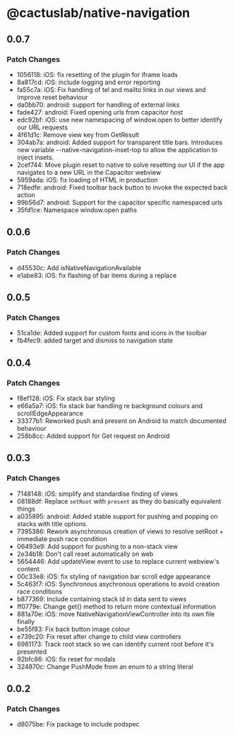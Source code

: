 # @cactuslab/native-navigation

## 0.0.7

### Patch Changes

- 1056118: iOS: fix resetting of the plugin for iframe loads
- 8a817cd: iOS: include logging and error reporting
- fa55c7a: iOS: Fix handling of tel and mailto links in our views and improve reset behaviour
- da0bb70: android: support for handling of external links
- fade427: android: Fixed opening urls from capacitor host
- edc92bf: iOS: use new namespacing of window.open to better identify our URL requests
- 4f61d1c: Remove view key from GetResult
- 304ab7a: android: Added support for transparent title bars. Introduces new variable --native-navigation-inset-top to allow the application to inject insets.
- 2cef744: Move plugin reset to native to solve resetting our UI if the app navigates to a new URL in the Capacitor webview
- 5959ada: iOS: fix loading of HTML in production
- 718edfe: android: Fixed toolbar back button to invoke the expected back action
- 99b56d7: android: Support for the capacitor specific namespaced urls
- 35fd1ce: Namespace window.open paths

## 0.0.6

### Patch Changes

- d45530c: Add isNativeNavigationAvailable
- e1abe83: iOS: fix flashing of bar items during a replace

## 0.0.5

### Patch Changes

- 51ca1de: Added support for custom fonts and icons in the toolbar
- fb4fec9: added target and dismiss to navigation state

## 0.0.4

### Patch Changes

- f8ef128: iOS: Fix stack bar styling
- e66a5a7: iOS: fix stack bar handling re background colours and scrollEdgeAppearance
- 33377b1: Reworked push and present on Android to match documented behaviour
- 258b8cc: Added support for Get request on Android

## 0.0.3

### Patch Changes

- 7148148: iOS: simplify and standardise finding of views
- 08188df: Replace `setRoot` with `present` as they do basically equivalent things
- a035895: android: Added stable support for pushing and popping on stacks with title options.
- 7395386: Rework asynchronous creation of views to resolve setRoot + immediate push race condition
- 06493e9: Add support for pushing to a non-stack view
- 2e34b18: Don't call reset automatically on web
- 5654446: Add updateView event to use to replace current webview's content
- 00c33e8: iOS: fix styling of navigation bar scroll edge appearance
- 5c463f7: iOS: Synchronous asychronous operations to avoid creation race conditions
- b877369: Include containing stack id in data sent to views
- ff0779e: Change get() method to return more contextual information
- 881a70e: iOS: move NativeNavigationViewController into its own file finally
- be55f83: Fix back button image colour
- e739c20: Fix reset after change to child view controllers
- 6981173: Track root stack so we can identify current root before it's presented
- 92bfc86: iOS: fix reset for modals
- 324870c: Change PushMode from an enum to a string literal

## 0.0.2

### Patch Changes

- d8075be: Fix package to include podspec
